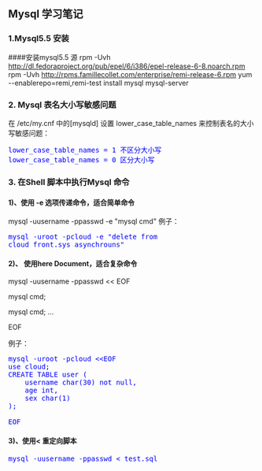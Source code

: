 <style type="text/css">
code {
	font-size: 14px;
	color: blue;
}
</style>
## Mysql 学习笔记


### 1.Mysql5.5 安装

####安装mysql5.5 源 
	rpm -Uvh http://dl.fedoraproject.org/pub/epel/6/i386/epel-release-6-8.noarch.rpm
	rpm -Uvh http://rpms.famillecollet.com/enterprise/remi-release-6.rpm
	yum --enablerepo=remi,remi-test install mysql mysql-server

### 2. Mysql 表名大小写敏感问题

在 /etc/my.cnf 中的[mysqld] 设置 lower_case_table_names 来控制表名的大小写敏感问题：

	lower_case_table_names = 1 不区分大小写
	lower_case_table_names = 0 区分大小写

### 3. 在Shell 脚本中执行Mysql 命令
#### 1)、使用 -e 选项传递命令，适合简单命令 

mysql -uusername -ppasswd -e "mysql cmd"
例子：

	mysql -uroot -pcloud -e "delete from cloud_front.sys_asynchrouns"

#### 2)、 使用here Document，适合复杂命令 
mysql -uusername -ppasswd << EOF

mysql cmd;

mysql cmd;
...

EOF

例子：

	mysql -uroot -pcloud <<EOF
	use cloud;
	CREATE TABLE user (
		username char(30) not null,
		age int,
		sex char(1)
	);
	
	EOF
	
#### 3)、使用< 重定向脚本 
	mysql -uusername -ppasswd < test.sql

